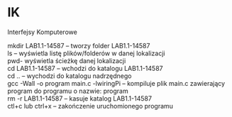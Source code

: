 # IK
Interfejsy Komputerowe

mkdir LAB1.1-14587 – tworzy folder LAB1.1-14587  
ls – wyświetla listę plików/folderów w danej lokalizacji  
pwd- wyświetla ścieżkę danej lokalizacji  
cd LAB1.1-14587 – wchodzi do katalogu LAB1.1-14587  
cd .. – wychodzi do katalogu nadrzędnego  
gcc -Wall -o program main.c -lwiringPi – kompiluje plik main.c zawierający program do programu o nazwie: program  
rm -r LAB1.1-14587 – kasuje katalog LAB1.1-14587  
ctl+c lub ctrl+x – zakończenie uruchomionego programu  
